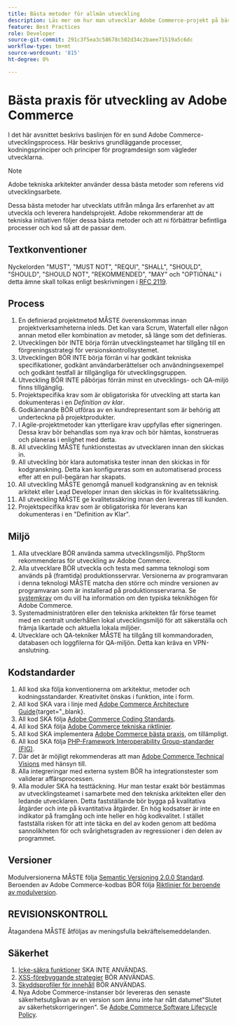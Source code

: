 ```yaml
---
title: Bästa metoder för allmän utveckling
description: Läs mer om hur man utvecklar Adobe Commerce-projekt på bästa sätt.
feature: Best Practices
role: Developer
source-git-commit: 291c3f5ea3c58678c502d34c2baee71519a5c6dc
workflow-type: tm+mt
source-wordcount: '815'
ht-degree: 0%

---
```



# Bästa praxis för utveckling av Adobe Commerce

I det här avsnittet beskrivs baslinjen för en sund Adobe Commerce-utvecklingsprocess. Här beskrivs grundläggande processer, kodningsprinciper och principer för programdesign som vägleder utvecklarna.

>[!NOTE]
>
>Adobe tekniska arkitekter använder dessa bästa metoder som referens vid utvecklingsarbete.

Dessa bästa metoder har utvecklats utifrån många års erfarenhet av att utveckla och leverera handelsprojekt. Adobe rekommenderar att de tekniska initiativen följer dessa bästa metoder och att ni förbättrar befintliga processer och kod så att de passar dem.

## Textkonventioner

Nyckelorden &quot;MUST&quot;, &quot;MUST NOT&quot;, &quot;REQUI&quot;, &quot;SHALL&quot;, &quot;SHOULD&quot;, &quot;SHOULD&quot;, &quot;SHOULD NOT&quot;, &quot;REKOMMENDED&quot;, &quot;MAY&quot; och &quot;OPTIONAL&quot; i detta ämne skall tolkas enligt beskrivningen i [RFC 2119](https://datatracker.ietf.org/doc/html/rfc2119).

## Process

1. En definierad projektmetod MÅSTE överenskommas innan projektverksamheterna inleds. Det kan vara Scrum, Waterfall eller någon annan metod eller kombination av metoder, så länge som det definieras.
1. Utvecklingen bör INTE börja förrän utvecklingsteamet har tillgång till en förgreningsstrategi för versionskontrollsystemet.
1. Utvecklingen BÖR INTE börja förrän vi har godkänt tekniska specifikationer, godkänt användarberättelser och användningsexempel och godkänt testfall är tillgängliga för utvecklingsgruppen.
1. Utveckling BÖR INTE påbörjas förrän minst en utvecklings- och QA-miljö finns tillgänglig.
1. Projektspecifika krav som är obligatoriska för utveckling att starta kan dokumenteras i en _Definition av klar_.
1. Godkännande BÖR utföras av en kundrepresentant som är behörig att underteckna på projektprodukter.
1. I Agile-projektmetoder kan ytterligare krav uppfyllas efter signeringen. Dessa krav bör behandlas som nya krav och bör hämtas, konstrueras och planeras i enlighet med detta.
1. All utveckling MÅSTE funktionstestas av utvecklaren innan den skickas in.
1. All utveckling bör klara automatiska tester innan den skickas in för kodgranskning. Detta kan konfigureras som en automatiserad process efter att en pull-begäran har skapats.
1. All utveckling MÅSTE genomgå manuell kodgranskning av en teknisk arkitekt eller Lead Developer innan den skickas in för kvalitetssäkring.
1. All utveckling MÅSTE ge kvalitetssäkring innan den levereras till kunden.
1. Projektspecifika krav som är obligatoriska för leverans kan dokumenteras i en &quot;Definition av Klar&quot;.

## Miljö

1. Alla utvecklare BÖR använda samma utvecklingsmiljö. PhpStorm rekommenderas för utveckling av Adobe Commerce.
1. Alla utvecklare BÖR utveckla och testa med samma teknologi som används på (framtida) produktionsservrar. Versionerna av programvaran i denna teknologi MÅSTE matcha den större och mindre versionen av programvaran som är installerad på produktionsservrarna. Se [systemkrav](../../../installation/system-requirements.md) om du vill ha information om den typiska teknikhögen för Adobe Commerce.
1. Systemadministratören eller den tekniska arkitekten får förse teamet med en centralt underhållen lokal utvecklingsmiljö för att säkerställa och främja likartade och aktuella lokala miljöer.
1. Utvecklare och QA-tekniker MÅSTE ha tillgång till kommandoraden, databasen och loggfilerna för QA-miljön. Detta kan kräva en VPN-anslutning.

## Kodstandarder

1. All kod ska följa konventionerna om arkitektur, metoder och kodningsstandarder. Kreativitet önskas i funktion, inte i form.
1. All kod SKA vara i linje med [Adobe Commerce Architecture Guide](https://developer.adobe.com/commerce/php/architecture/){target="_blank}.
1. All kod SKA följa [Adobe Commerce Coding Standards](https://developer.adobe.com/commerce/php/coding-standards/).
1. All kod SKA följa [Adobe Commerce tekniska riktlinjer](https://developer.adobe.com/commerce/php/coding-standards/technical-guidelines/).
1. All kod SKA implementera [Adobe Commerce bästa praxis](../phases.md), om tillämpligt.
1. All kod SKA följa [PHP-Framework Interoperability Group-standarder (FIG)](https://www.php-fig.org/).
1. Där det är möjligt rekommenderas att man [Adobe Commerce Technical Visions](https://developer.adobe.com/commerce/php/architecture/technical-vision/) med hänsyn till.
1. Alla integreringar med externa system BÖR ha integrationstester som validerar affärsprocessen.
1. Alla moduler SKA ha testtäckning. Hur man testar exakt bör bestämmas av utvecklingsteamet i samarbete med den tekniska arkitekten eller den ledande utvecklaren. Detta fastställande bör bygga på kvalitativa åtgärder och inte på kvantitativa åtgärder. En hög kodsatser är inte en indikator på framgång och inte heller en hög kodkvalitet. I stället fastställa risken för att inte täcka en del av koden genom att bedöma sannolikheten för och svårighetsgraden av regressioner i den delen av programmet.

## Versioner

Modulversionerna MÅSTE följa [Semantic Versioning 2.0.0 Standard](https://semver.org/).
Beroenden av Adobe Commerce-kodbas BÖR följa [Riktlinjer för beroende av modulversion](https://developer.adobe.com/commerce/php/development/versioning/dependencies/).

## REVISIONSKONTROLL

Åtagandena MÅSTE åtföljas av meningsfulla bekräftelsemeddelanden.

## Säkerhet

1. [Icke-säkra funktioner](https://developer.adobe.com/commerce/php/development/security/non-secure-functions/) SKA INTE ANVÄNDAS.
1. [XSS-förebyggande strategier](https://developer.adobe.com/commerce/php/development/security/cross-site-scripting/) BÖR ANVÄNDAS.
1. [Skyddsprofiler för innehåll](https://developer.adobe.com/commerce/php/development/security/content-security-policies/) BÖR ANVÄNDAS.
1. Nya Adobe Commerce-instanser bör levereras den senaste säkerhetsutgåvan av en version som ännu inte har nått datumet&quot;Slutet av säkerhetskorrigeringen&quot;. Se [Adobe Commerce Software Lifecycle Policy](../../../release/lifecycle-policy.md).
